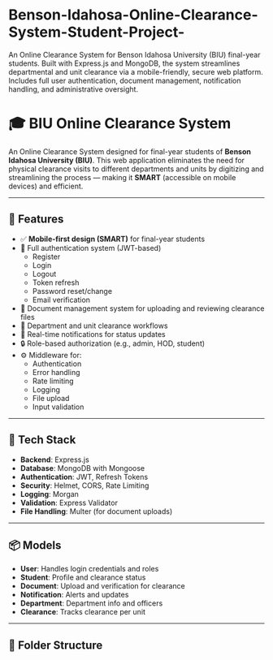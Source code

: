 # Benson-Idahosa-Online-Clearance-System-Student-Project-
An Online Clearance System for Benson Idahosa University (BIU) final-year students. Built with Express.js and MongoDB, the system streamlines departmental and unit clearance via a mobile-friendly, secure web platform. Includes full user authentication, document management, notification handling, and administrative oversight.

# 🎓 BIU Online Clearance System

An Online Clearance System designed for final-year students of **Benson Idahosa University (BIU)**. This web application eliminates the need for physical clearance visits to different departments and units by digitizing and streamlining the process — making it **SMART** (accessible on mobile devices) and efficient.

---

## 🚀 Features

- ✅ **Mobile-first design (SMART)** for final-year students
- 🔐 Full authentication system (JWT-based)
  - Register
  - Login
  - Logout
  - Token refresh
  - Password reset/change
  - Email verification
- 📁 Document management system for uploading and reviewing clearance files
- 🏢 Department and unit clearance workflows
- 🔔 Real-time notifications for status updates
- 🔒 Role-based authorization (e.g., admin, HOD, student)
- ⚙️ Middleware for:
  - Authentication
  - Error handling
  - Rate limiting
  - Logging
  - File upload
  - Input validation

---

## 🧱 Tech Stack

- **Backend**: Express.js
- **Database**: MongoDB with Mongoose
- **Authentication**: JWT, Refresh Tokens
- **Security**: Helmet, CORS, Rate Limiting
- **Logging**: Morgan
- **Validation**: Express Validator
- **File Handling**: Multer (for document uploads)

---

## 📦 Models

- **User**: Handles login credentials and roles
- **Student**: Profile and clearance status
- **Document**: Upload and verification for clearance
- **Notification**: Alerts and updates
- **Department**: Department info and officers
- **Clearance**: Tracks clearance per unit

---

## 📂 Folder Structure



